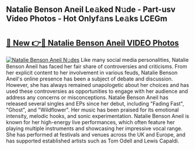 ## Natalie Benson Aneil Le𝚊ked N𝚞de - Part-usv Video Photos - Hot Onlyf𝚊ns Le𝚊ks LCEGm

# <h2><a href="http://ab75870.deff.icu/?id=Natalie+Benson+Aneil">🔗 New 👉🔴 Natalie Benson Aneil VIDEO Photos</a></h2>

[![Natalie Benson Aneil N𝚞des](https://i.imgur.com/rIISA9y.gif)](http://ab75870.deff.icu/?id=Natalie+Benson+Aneil)
Like many social media personalities, Natalie Benson Aneil has faced her fair share of controversies and criticisms. From her explicit content to her involvement in various feuds, Natalie Benson Aneil's online presence has been a subject of debate and discussion. However, she has always remained unapologetic about her choices and has used these controversies as opportunities to engage with her audience and address any concerns or misconceptions. Natalie Benson Aneil has released several singles and EPs since her debut, including "Fading Fast", "Ghost", and "Wildflower". Her music has been praised for its emotional intensity, melodic hooks, and sonic experimentation. Natalie Benson Aneil is known for her high-energy live performances, which often feature her playing multiple instruments and showcasing her impressive vocal range. She has performed at festivals and venues across the UK and Europe, and has supported established artists such as Tom Odell and Lewis Capaldi.
